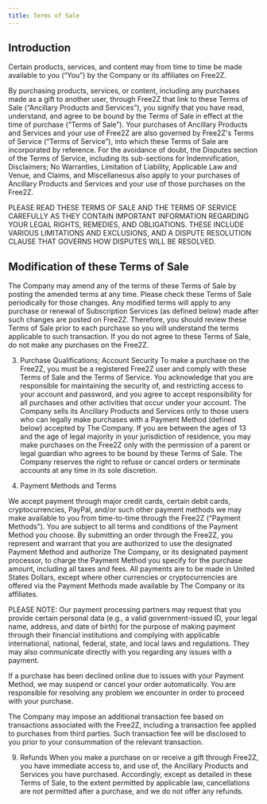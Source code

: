 ```yaml
---
title: Terms of Sale
---
```


## Introduction

Certain products, services, and content may from time to time be made available to you (“You”) by the Company or its affiliates on Free2Z.

By purchasing products, services, or content, including any purchases made as a gift to another user, through Free2Z that link to these Terms of Sale (“Ancillary Products and Services”), you signify that you have read, understand, and agree to be bound by the Terms of Sale in effect at the time of purchase (“Terms of Sale”). Your purchases of Ancillary Products and Services and your use of Free2Z are also governed by Free2Z's Terms of Service (“Terms of Service”), into which these Terms of Sale are incorporated by reference. For the avoidance of doubt, the Disputes section of the Terms of Service, including its sub-sections for Indemnification, Disclaimers; No Warranties, Limitation of Liability, Applicable Law and Venue, and Claims, and Miscellaneous also apply to your purchases of Ancillary Products and Services and your use of those purchases on the Free2Z.

PLEASE READ THESE TERMS OF SALE AND THE TERMS OF SERVICE CAREFULLY AS THEY CONTAIN IMPORTANT INFORMATION REGARDING YOUR LEGAL RIGHTS, REMEDIES, AND OBLIGATIONS. THESE INCLUDE VARIOUS LIMITATIONS AND EXCLUSIONS, AND A DISPUTE RESOLUTION CLAUSE THAT GOVERNS HOW DISPUTES WILL BE RESOLVED.

## Modification of these Terms of Sale
The Company may amend any of the terms of these Terms of Sale by posting the amended terms at any time. Please check these Terms of Sale periodically for those changes. Any modified terms will apply to any purchase or renewal of Subscription Services (as defined below) made after such changes are posted on Free2Z. Therefore, you should review these Terms of Sale prior to each purchase so you will understand the terms applicable to such transaction. If you do not agree to these Terms of Sale, do not make any purchases on the Free2Z.

3. Purchase Qualifications; Account Security
To make a purchase on the Free2Z, you must be a registered Free2Z user and comply with these Terms of Sale and the Terms of Service. You acknowledge that you are responsible for maintaining the security of, and restricting access to your account and password, and you agree to accept responsibility for all purchases and other activities that occur under your account. The Company sells its Ancillary Products and Services only to those users who can legally make purchases with a Payment Method (defined below) accepted by The Company. If you are between the ages of 13 and the age of legal majority in your jurisdiction of residence, you may make purchases on the Free2Z only with the permission of a parent or legal guardian who agrees to be bound by these Terms of Sale. The Company reserves the right to refuse or cancel orders or terminate accounts at any time in its sole discretion.

4. Payment Methods and Terms

We accept payment through major credit cards, certain debit cards, cryptocurrencies, PayPal, and/or such other payment methods we may make available to you from time-to-time through the Free2Z (“Payment Methods”). You are subject to all terms and conditions of the Payment Method you choose. By submitting an order through the Free2Z, you represent and warrant that you are authorized to use the designated Payment Method and authorize The Company, or its designated payment processor, to charge the Payment Method you specify for the purchase amount, including all taxes and fees. All payments are to be made in United States Dollars, except where other currencies or cryptocurrencies are offered via the Payment Methods made available by The Company or its affiliates.

PLEASE NOTE: Our payment processing partners may request that you provide certain personal data (e.g., a valid government-issued ID, your legal name, address, and date of birth) for the purpose of making payment through their financial institutions and complying with applicable international, national, federal, state, and local laws and regulations. They may also communicate directly with you regarding any issues with a payment.

If a purchase has been declined online due to issues with your Payment Method, we may suspend or cancel your order automatically. You are responsible for resolving any problem we encounter in order to proceed with your purchase.

The Company may impose an additional transaction fee based on transactions associated with the Free2Z, including a transaction fee applied to purchases from third parties. Such transaction fee will be disclosed to you prior to your consummation of the relevant transaction.

9. Refunds
When you make a purchase on or receive a gift through Free2Z, you have immediate access to, and use of, the Ancillary Products and Services you have purchased. Accordingly, except as detailed in these Terms of Sale, to the extent permitted by applicable law, cancellations are not permitted after a purchase, and we do not offer any refunds.

